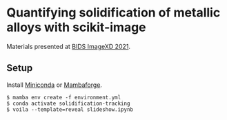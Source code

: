 # Quantifying solidification of metallic alloys with scikit-image

Materials presented at [BIDS ImageXD
2021](https://bids.berkeley.edu/events/imagexd-2021).

## Setup

Install [Miniconda](https://docs.conda.io/en/latest/miniconda.html) or
[Mambaforge](https://github.com/conda-forge/miniforge#mambaforge).

    $ mamba env create -f environment.yml
    $ conda activate solidification-tracking
    $ voila --template=reveal slideshow.ipynb
